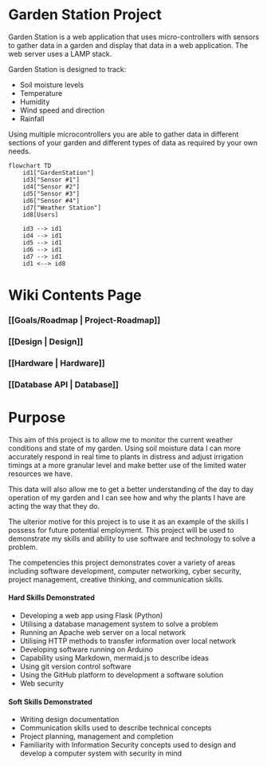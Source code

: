 # Garden Station Project
Garden Station is a web application that uses micro-controllers with sensors to gather data in a garden and display that data in a web application. The web server uses a LAMP stack.

Garden Station is designed to track:
- Soil moisture levels
- Temperature
- Humidity
- Wind speed and direction
- Rainfall

Using multiple microcontrollers you are able to gather data in different sections of your garden and different types of data as required by your own needs.

```mermaid
flowchart TD
    id1["GardenStation"]
    id3["Sensor #1"]
    id4["Sensor #2"]
    id5["Sensor #3"]
    id6["Sensor #4"]
    id7["Weather Station"]
    id8[Users]

    id3 --> id1
    id4 --> id1
    id5 --> id1
    id6 --> id1
    id7 --> id1
    id1 <--> id8
```

# Wiki Contents Page
### [[Goals/Roadmap | Project-Roadmap]]  
### [[Design | Design]]  
### [[Hardware | Hardware]]
### [[Database API | Database]]  

# Purpose
This aim of this project is to allow me to monitor the current weather conditions and state of my garden. Using soil moisture data I can more accurately respond in real time to plants in distress and adjust irrigation timings at a more granular level and make better use of the limited water resources we have. 

This data will also allow me to get a better understanding of the day to day operation of my garden and I can see how and why the plants I have are acting the way that they do.

The ulterior motive for this project is to use it as an example of the skills I possess for future potential employment. This project will be used to demonstrate my skills and ability to use software and technology to solve a problem. 

The competencies this project demonstrates cover a variety of areas including software development, computer networking, cyber security, project management, creative thinking, and communication skills.

#### Hard Skills Demonstrated
- Developing a web app using Flask (Python)
- Utilising a database management system to solve a problem
- Running an Apache web server on a local network
- Utilising HTTP methods to transfer information over local network
- Developing software running on Arduino
- Capability using Markdown, mermaid.js to describe ideas
- Using git version control software
- Using the GitHub platform to development a software solution
- Web security

#### Soft Skills Demonstrated
- Writing design documentation 
- Communication skills used to describe technical concepts
- Project planning, management and completion
- Familiarity with Information Security concepts used to design and develop a computer system with security in mind

